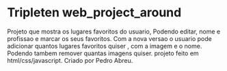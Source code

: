 # Tripleten web_project_around

Projeto que mostra os lugares favoritos do usuario,
Podendo editar, nome e profissao e marcar os seus favoritos.
Com a nova versao o usuario pode adicionar quantos lugares favoritos quiser , com a imagem e o nome.
Podendo tambem remover quantas imagens quiser.
projeto feito em html/css/javascript.
Criado por Pedro Abreu.
